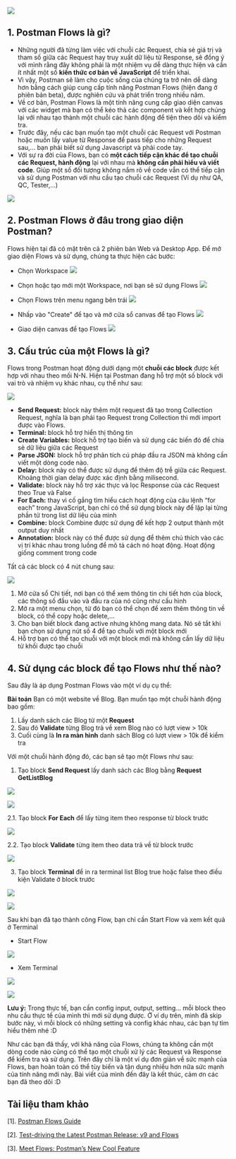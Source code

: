 ![](https://images.viblo.asia/bc6313be-8413-4269-84ef-9cca639fce9c.png)

## 1. Postman Flows là gì?

* Những người đã từng làm việc với chuỗi các Request, chia sẻ giá trị và tham số giữa các Request hay truy xuất dữ liệu từ Response, sẽ đồng ý với mình rằng đây không phải là một nhiệm vụ dễ dàng thực hiện và cần ít nhất một số **kiến thức cơ bản về JavaScript** để triển khai.
* Vì vậy, Postman sẽ làm cho cuộc sống của chúng ta trở nên dễ dàng hơn bằng cách giúp cung cấp tính năng Postman Flows (hiện đang ở phiên bản beta), được nghiên cứu và phát triển trong nhiều năm.
* Về cơ bản, Postman Flows là một tính năng cung cấp giao diện canvas với các widget mà bạn có thể kéo thả các component và kết hợp chúng lại với nhau tạo thành một chuỗi các hành động để tiện theo dõi và kiểm tra.
* Trước đây, nếu các bạn muốn tạo một chuỗi các Request với Postman hoặc muốn lấy value từ Response để pass tiếp cho những Request sau,... bạn phải biết sử dụng Javascript và phải code tay.
* Với sự ra đời của Flows, bạn có **một cách tiếp cận khác để tạo chuỗi các Request, hành động** lại với nhau mà **không cần phải hiểu và viết code**. Giúp một số đối tượng không nắm rõ về code vẫn có thể tiếp cận và sử dụng Postman với nhu cầu tạo chuỗi các Request (Ví dụ như QA, QC, Tester,...)

![](https://images.viblo.asia/6ed8d5c4-abdf-4c98-aa2f-a3f5b6bdfd3c.png)

## 2. Postman Flows ở đâu trong giao diện Postman? 
Flows hiện tại đã có mặt trên cả 2 phiên bản Web và Desktop App. Để mở giao diện Flows và sử dụng, chúng ta thực hiện các bước:
* Chọn Workspace 
![](https://images.viblo.asia/7f26418f-e185-44d8-b2ef-e95d941048bb.png)

* Chọn hoặc tạo mới một Workspace, nơi bạn sẽ sử dụng Flows
![](https://images.viblo.asia/9b639ed9-7da3-40aa-9361-71bd5b3efae1.png)
 
* Chọn Flows trên menu ngang bên trái
![](https://images.viblo.asia/398f9d4a-16b6-4bc3-af1a-7cf8739409ef.png)

* Nhấp vào "Create" để tạo và mở cửa sổ canvas để tạo Flows
![](https://images.viblo.asia/e43566a4-ec9a-498d-82cb-364b9272922b.png)

* Giao diện canvas để tạo Flows
![](https://images.viblo.asia/675078f8-4c8b-4530-ba53-ae3e45977dc1.png)
## 3. Cấu trúc của một Flows là gì?
Flows trong Postman hoạt động dưới dạng một **chuỗi các block** được kết hợp với nhau theo mối N-N. Hiện tại Postman đang hỗ trợ một số block với vai trò và nhiệm vụ khác nhau, cụ thể như sau:

![](https://images.viblo.asia/46098f37-2a59-43c3-a47d-e80bd7bd59db.png)

* **Send Request:** block này thêm một request đã tạo trong Collection Request, nghĩa là bạn phải tạo Request trong Collection thì mới import được vào Flows.
* **Terminal:** block hỗ trợ hiển thị thông tin
* **Create Variables:** block hỗ trợ tạo biến và sử dụng các biến đó để chia sẻ dữ liệu giữa các Request
* **Parse JSON:** block hỗ trợ phân tích cú pháp đầu ra JSON mà không cần viết một dòng code nào.
* **Delay:** block này có thể được sử dụng để thêm độ trễ giữa các Request. Khoảng thời gian delay được xác định bằng milisecond.
* **Validate:** block này hỗ trợ xác thực và lọc Response của các Request theo True và False
* **For Each:** thay vì cố gắng tìm hiểu cách hoạt động của câu lệnh “for each” trong JavaScript, bạn chỉ có thể sử dụng block này để lặp lại từng phần tử trong list dữ liệu của mình
* **Combine:** block Combine được sử dụng để kết hợp 2 output thành một output duy nhất
* **Annotation:** block này có thể được sử dụng để thêm chú thích vào các vị trí khác nhau trong luồng để mô tả cách nó hoạt động. Hoạt động giống comment trong code

Tất cả các block có 4 nút chung sau:

![](https://images.viblo.asia/d4485099-5c67-46b9-9f1f-f55627d27643.png)

1. Mở cửa sổ Chi tiết, nơi bạn có thể xem thông tin chi tiết hơn của block, các thông số đầu vào và đầu ra của nó cũng như cấu hình
2. Mở ra một menu chọn, từ đó bạn có thể chọn để xem thêm thông tin về block, có thể copy hoặc delete,...
3. Cho bạn biết block đang active nhưng không mang data. Nó sẽ tắt khi bạn chọn sử dụng nút số 4 để tạo chuỗi với một block mới
4. Hỗ trợ bạn có thể tạo chuỗi với một block mới mà không cần lấy dữ liệu từ khối được tạo chuỗi

## 4. Sử dụng các block để tạo Flows như thế nào?
Sau đây là áp dụng Postman Flows vào một ví dụ cụ thể:

**Bài toán**
Bạn có một website về Blog. Bạn muốn tạo một chuỗi hành động bao gồm:
1. Lấy danh sách các Blog từ một **Request**
2. Sau đó **Validate** từng Blog trả về xem Blog nào có lượt view > 10k 
3. Cuối cùng là **In ra màn hình** danh sách Blog có lượt view > 10k để kiểm tra

Với một chuỗi hành động đó, các bạn sẽ tạo một Flows như sau:
1. Tạo block **Send Request** lấy danh sách các Blog bằng **Request GetListBlog**

![](https://images.viblo.asia/2658d8d6-8c86-4d95-8d29-eb7f6971f420.png)

![](https://images.viblo.asia/b0b0572a-ac0f-4720-a9bb-427aece49c1e.png)

2.1. Tạo block **For Each** để lấy từng item theo response từ block trước

![](https://images.viblo.asia/51d34ace-cd4c-459a-94d8-06f0eb1f8255.png)

2.2. Tạo block **Validate** từng item theo data trả về từ block trước

![](https://images.viblo.asia/ee943592-284b-40e0-b89a-e5641c56725e.png)

3. Tạo block **Terminal** để in ra terminal list Blog true hoặc false theo điều kiện Validate ở block trước

![](https://images.viblo.asia/5d3004bf-0b9a-427e-9d0b-09f933ec5c54.png)

![](https://images.viblo.asia/4f612f71-e42d-48e5-83bc-6264399208d8.png)

Sau khi bạn đã tạo thành công Flow, bạn chỉ cần Start Flow và xem kết quả ở Terminal
* Start Flow

![](https://images.viblo.asia/60afbbdc-87ef-4781-a9ef-61fdfb986817.png)

* Xem Terminal

![](https://images.viblo.asia/e7970172-242a-4e91-af0d-8413fa39d868.png)

![](https://images.viblo.asia/366ffbff-99c9-49cb-b84b-4ee6949de0de.png)

**Lưu ý:**  Trong thực tế, bạn cần config input, output, setting... mỗi block theo nhu cầu thực tế của mình thì mới sử dụng được. Ở ví dụ trên, mình đã skip bước này, vì mỗi block có những setting và config khác nhau, các bạn tự tìm hiểu thêm nhé :D

Như các bạn đã thấy, với khả năng của Flows, chúng ta không cần một dòng code nào cũng có thể tạo một chuỗi xử lý các Request và Response để kiểm tra và sử dụng. Trên đây chỉ là một ví dụ đơn giản về sức mạnh của Flows, bạn hoàn toàn có thể tùy biến và tận dụng nhiều hơn nữa sức mạnh của tính năng mới này. Bài viết của mình đến đây là kết thúc, cảm ơn các bạn đã theo dõi :D

## Tài liệu tham khảo
[1]. [Postman Flows Guide](https://beththetester.com/2021/09/27/postman-flows/)

[2]. [Test-driving the Latest Postman Release: v9 and Flows](https://www.youtube.com/watch?v=j-fkJLbOpjk)

[3]. [Meet Flows: Postman’s New Cool Feature](https://betterprogramming.pub/postman-flows-54ede6e0b558)